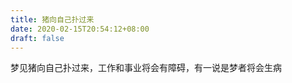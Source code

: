 ```yaml
---
title: 猪向自己扑过来
date: 2020-02-15T20:54:12+08:00
draft: false
---
```


梦见猪向自己扑过来，工作和事业将会有障碍，有一说是梦者将会生病